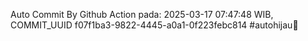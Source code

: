 Auto Commit By Github Action pada: 2025-03-17 07:47:48 WIB, COMMIT_UUID f07f1ba3-9822-4445-a0a1-0f223febc814 #autohijau🗿
